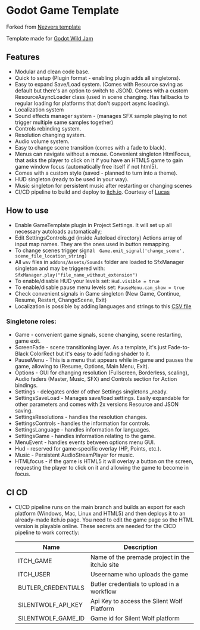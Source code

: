 # Godot Game Template

Forked from [Nezvers template](https://github.com/nezvers/Godot-GameTemplate)

Template made for [Godot Wild Jam](https://godotwildjam.com/)

## Features

- Modular and clean code base.
- Quick to setup (Plugin format - enabling plugin adds all singletons).
- Easy to expand Save/Load system. (Comes with Resource saving as default but there's an option to switch to JSON).
  Comes with a custom ResourceAsyncLoader class (used in scene changing. Has fallbacks to regular loading for platforms that don't support async loading).
- Localization system
- Sound effects manager system - (manages SFX sample playing to not trigger multiple same samples together)
- Controls rebinding system.
- Resolution changing system.
- Audio volume system.
- Easy to change scene transition (comes with a fade to black).
- Menus can navigate without a mouse.
  Convenient singleton HtmlFocus, that asks the player to click on it if you have an HTML5 game to gain game window focus (automatically free itself if not html5).
- Comes with a custom style (saved - planned to turn into a theme).
- HUD singleton (ready to be used in your way).
- Music singleton for persistent music after restarting or changing scenes
- CI/CD pipeline to build and deploy to [itch.io](http://itch.io). Courtesy of [Lucas](https://github.com/lucasblanco31)

## How to use

- Enable GameTemplate plugin in Project Settings. It will set up all necessary autoloads automatically;
- Edit SettingsControls.gd (inside Autoload directory) Actions array of input map names. They are the ones used in button remapping.
- To change scenes trigger signal: ` Game.emit_signal('change_scene', scene_file_location_string)`
- All `wav` files in `addons/Assets/Sounds` folder are loaded to SfxManager singleton and may be triggered with: `SfxManager.play("file_name_without_extension")`
- To enable/disable HUD your levels set: `Hud.visible = true `
- To enable/disable pause menu levels set: `PauseMenu.can_show = true `
- Check convenient signals in Game singleton (New Game, Continue, Resume, Restart, ChangeScene, Exit)
- Localization is possible by adding languages and strings to this [CSV file](https://github.com/agustinoli/Godot-GameTemplate)

### Singletone roles:

- Game - convenient game signals, scene changing, scene restarting, game exit.
- ScreenFade - scene transitioning layer. As a template, it's just Fade-to-Black ColorRect but it's easy to add fading shader to it.
- PauseMenu - This is a menu that appears while in-game and pauses the game, allowing to (Resume, Options, Main Menu, Exit).
- Options - GUI for changing resolution (Fullscreen, Borderless, scaling), Audio faders (Master, Music, SFX) and Controls section for Action bindings.
- Settings - delegates order of other Settings singletons \_ready.
- SettingsSaveLoad - Manages save/load settings. Easily expandable for other parameters and comes with 2x versions Resource and JSON saving.
- SettingsResolutions - handles the resolution changes.
- SettingsControls - handles the information for controls.
- SettingsLanguage - handles information for languages.
- SettingsGame - handles information relating to the game.
- MenuEvent - handles events between options menu GUI.
- Hud - reserved for game-specific overlay (HP, Points, etc.).
- Music - Persistent AudioStreamPlayer for music.
- HTMLfocus - if the game is HTML5 it will overlay a button on the screen, requesting the player to click on it and allowing the game to become in focus.

## CI CD

- CI/CD pipeline runs on the main branch and builds an export for each platform (Windows, Mac, Linux and HTML5) and then deploys it to an already-made itch.io page. You need to edit the game page so the HTML version is playable online.
  These secrets are needed for the CICD pipeline to work correctly:

  | Name               | Description                                     |
  | ------------------ | ----------------------------------------------- |
  | ITCH_GAME          | Name of the premade project in the itch.io site |
  | ITCH_USER          | Useername who uploads the game                  |
  | BUTLER_CREDENTIALS | Butler credentials to upload in a workflow      |
  | SILENTWOLF_API_KEY | Api Key to access the Silent Wolf Platform      |
  | SILENTWOLF_GAME_ID | Game id for Silent Wolf platform                |
